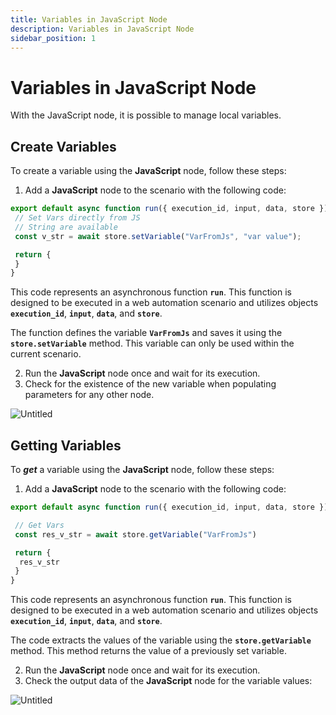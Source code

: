 ```yaml
---
title: Variables in JavaScript Node
description: Variables in JavaScript Node
sidebar_position: 1
---
```

# Variables in JavaScript Node


With the JavaScript node, it is possible to manage local variables.

## Сreate Variables

To create a variable using the **JavaScript** node, follow these steps: 

1. Add a **JavaScript** node to the scenario with the following code: 

```jsx
export default async function run({ execution_id, input, data, store }) {
 // Set Vars directly from JS
 // String are available
 const v_str = await store.setVariable("VarFromJs", "var value");

 return {
 }
}
````

This code represents an asynchronous function **`run`**. This function is designed to be executed in a web automation scenario and utilizes objects **`execution_id`**, **`input`**, **`data`**, and **`store`**.

The function defines the variable **`VarFromJs`** and saves it using the **`store.setVariable`** method. This variable can only be used within the current scenario.

2. Run the **JavaScript** node once and wait for its execution.
3. Check for the existence of the new variable when populating parameters for any other node.

![Untitled](./untitled.png)

## Getting Variables

To ***get*** a variable using the **JavaScript** node, follow these steps:

1. Add a **JavaScript** node to the scenario with the following code:

```jsx
export default async function run({ execution_id, input, data, store }) {

 // Get Vars
 const res_v_str = await store.getVariable("VarFromJs")

 return {
  res_v_str
 }
}
```

This code represents an asynchronous function **`run`**. This function is designed to be executed in a web automation scenario and utilizes objects **`execution_id`**, **`input`**, **`data`**, and **`store`**.

The code extracts the values of the variable using the **`store.getVariable`** method. This method returns the value of a previously set variable.

2. Run the **JavaScript** node once and wait for its execution.
3. Check the output data of the **JavaScript** node for the variable values:

![Untitled](./untitled_1.png)

